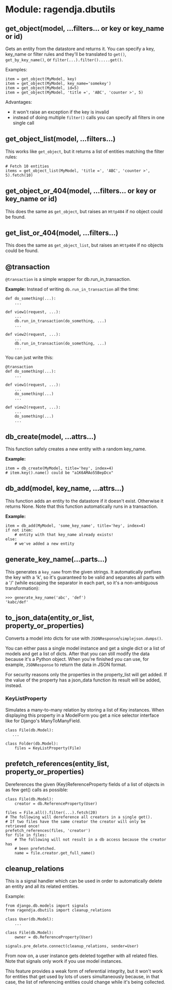 # Module: ragendja.dbutils #

## get\_object(model, ...filters... or key or key\_name or id) ##

Gets an entity from the datastore and returns it. You can specify a key, key\_name or filter rules and they'll be translated to `get()`, `get_by_key_name()`, or `filter(...).filter().....get()`.

Examples:
```
item = get_object(MyModel, key)
item = get_object(MyModel, key_name='somekey')
item = get_object(MyModel, id=5)
item = get_object(MyModel, 'title =', 'ABC', 'counter >', 5)
```

Advantages:
  * it won't raise an exception if the key is invalid
  * instead of doing multiple `filter()` calls you can specify all filters in one single call

## get\_object\_list(model, ...filters...) ##

This works like `get_object`, but it returns a list of entities matching the filter rules:

```
# Fetch 10 entities
items = get_object_list(MyModel, 'title =', 'ABC', 'counter >', 5).fetch(10)
```

## get\_object\_or\_404(model, ...filters... or key or key\_name or id) ##

This does the same as `get_object`, but raises an `Http404` if no object could be found.

## get\_list\_or\_404(model, ...filters...) ##

This does the same as `get_object_list`, but raises an `Http404` if no objects could be found.

## @transaction ##

`@transaction` is a simple wrapper for db.run\_in\_transaction.

**Example:**
Instead of writing `db.run_in_transaction` all the time:
```
def do_something(...):
    ...

def view1(request, ...):
    ...
    db.run_in_transaction(do_something, ...)
    ...

def view2(request, ...):
    ...
    db.run_in_transaction(do_something, ...)
    ...

```
You can just write this:
```
@transaction
def do_something(...):
    ...

def view1(request, ...):
    ...
    do_something(...)
    ...

def view2(request, ...):
    ...
    do_something(...)
    ...
```

## db\_create(model, ...attrs...) ##

This function safely creates a new entity with a random key\_name.

**Example:**
```
item = db_create(MyModel, title='hey', index=4)
# item.key().name() could be "a1K6AMAo55BepDcx"
```

## db\_add(model, key\_name, ...attrs...) ##

This function adds an entity to the datastore if it doesn't exist. Otherwise it returns None. Note that this function automatically runs in a transaction.

**Example:**
```
item = db_add(MyModel, 'some_key_name', title='hey', index=4)
if not item:
    # entity with that key_name already exists!
else:
    # we've added a new entity
```

## generate\_key\_name(...parts...) ##

This generates a `key_name` from the given strings. It automatically prefixes the key with a 'k', so it's guaranteed to be valid and separates all parts with a '/' (while escaping the separator in each part, so it's a non-ambiguous transformation):
```
>>> generate_key_name('abc', 'def')
'kabc/def'
```

## to\_json\_data(entity\_or\_list, property\_or\_properties) ##

Converts a model into dicts for use with `JSONResponse`/`simplejson.dumps()`.

You can either pass a single model instance and get a single dict or a list of models and get a list of dicts. After that you can still modify the data because it's a Python object. When you're finished you can use, for example, `JSONResponse` to return the data in JSON format.

For security reasons only the properties in the property\_list will get added. If the value of the property has a json\_data function its result will be added, instead.

### KeyListProperty ###

Simulates a many-to-many relation by storing a list of Key instances. When displaying this property in a ModelForm you get a nice selector interface like for Django's ManyToManyField.

```
class File(db.Model):
   ...

class Folder(db.Model):
    files = KeyListProperty(File)
```

## prefetch\_references(entity\_list, property\_or\_properties) ##

Dereferences the given (Key)ReferenceProperty fields of a list of objects in as few get() calls as possible:
```
class File(db.Model):
    creator = db.ReferenceProperty(User)

files = File.all().filter(...).fetch(20)
# The following will dereference all creators in a single get().
# If two files have the same creator the creator will only be retrieved once!
prefetch_references(files, 'creator')
for file in files:
    # The following will not result in a db access because the creator has
    # been prefetched.
    name = file.creator.get_full_name()
```

## cleanup\_relations ##

This is a signal handler which can be used in order to automatically delete an entity and all its related entities.

Example:

```
from django.db.models import signals
from ragendja.dbutils import cleanup_relations

class User(db.Model):
    ...

class File(db.Model):
    owner = db.ReferenceProperty(User)

signals.pre_delete.connect(cleanup_relations, sender=User)
```

From now on, a user instance gets deleted together with all related files. Note that signals only work if you use model instances.

This feature provides a weak form of referential integrity, but it won't work for entities that get used by lots of users simultaneously because, in that case, the list of referencing entities could change while it's being collected.